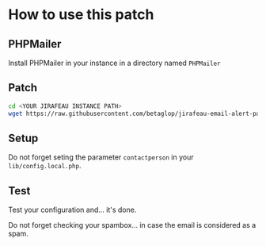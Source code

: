 # How to use this patch

## PHPMailer

Install PHPMailer in your instance in a directory named `PHPMailer`

## Patch

```bash
cd <YOUR JIRAFEAU INSTANCE PATH>
wget https://raw.githubusercontent.com/betaglop/jirafeau-email-alert-patch/main/jirafeau.patch -O - | patch -p0
```

## Setup

Do not forget seting the parameter `contactperson` in your `lib/config.local.php`.

## Test

Test your configuration and... it's done.

Do not forget checking your spambox... in case the email is considered as a spam.
